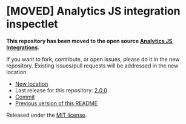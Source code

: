 
# [MOVED] Analytics JS integration inspectlet

**This repository has been moved to the open source [Analytics JS Integrations](https://github.com/segmentio/analytics.js-integrations).**

If you want to fork, contribute, or open issues, please do it in the new repository. Existing issues/pull requests will be addressed in the new location.

* [New location](https://github.com/segmentio/analytics.js-integrations/tree/master/integrations/inspectlet)
* Last release for this repository: [2.0.0](https://github.com/segment-integrations/analytics.js-integration-inspectlet/releases/tag/2.0.0)
* [Commit](https://github.com/segmentio/analytics.js-integrations/commit/42cef72c1be389f42326ba0ee4573b41e4a64124)
* [Previous version of this README](README-OLD.md)

Released under the [MIT license](LICENSE).
